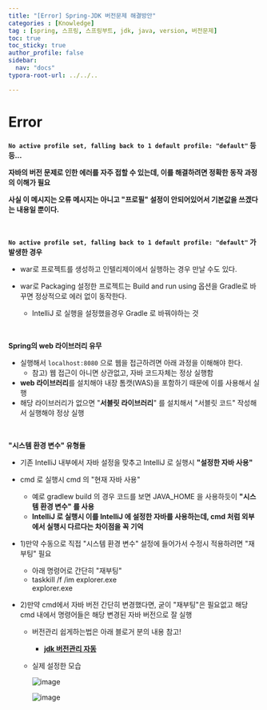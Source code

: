 ```yaml
---
title: "[Error] Spring-JDK 버전문제 해결방안"
categories : [Knowledge]
tag : [spring, 스프링, 스프링부트, jdk, java, version, 버전문제]
toc: true
toc_sticky: true
author_profile: false
sidebar:
  nav: "docs"
typora-root-url: ../../..

---
```




# Error

**`No active profile set, falling back to 1 default profile: "default"` 등등...**

**자바의 버전 문제로 인한 에러를 자주 접할 수 있는데, 이를 해결하려면 정확한 동작 과정의 이해가 필요**

**사실 이 메시지는 오류 메시지는 아니고 "프로필" 설정이 안되어있어서 기본값을 쓰겠다는 내용일 뿐이다.**

<br>

**`No active profile set, falling back to 1 default profile: "default"` 가 발생한 경우**

* war로 프로젝트를 생성하고 인텔리제이에서 실행하는 경우 만날 수도 있다.

* war로 Packaging 설정한 프로젝트는 Build and run using 옵션을 Gradle로 바꾸면 정상적으로 에러 없이 동작한다.
  * IntelliJ 로 실행을 설정했을경우 Gradle 로 바꿔야하는 것

<br>

**Spring의 web 라이브러리 유무**

* 실행해서 `localhost:8080` 으로 웹을 접근하려면 아래 과정을 이해해야 한다. 
  * 참고) 웹 접근이 아니면 상관없고, 자바 코드자체는 정상 실행함
* **web 라이브러리**를 설치해야 내장 톰캣(WAS)을 포함하기 때문에 이를 사용해서 실행
* 해당 라이브러리가 없으면 "**서블릿 라이브러리**" 를 설치해서 "서블릿 코드" 작성해서 실행해야 정상 실행

<br>

**"시스템 환경 변수" 유형들**

* 기존 IntelliJ 내부에서 자바 설정을 맞추고 IntelliJ 로 실행시 **"설정한 자바 사용"**

* cmd 로 실행시 cmd 의 "현재 자바 사용"

  * 예로 gradlew build 의 경우 코드를 보면 JAVA_HOME 을 사용하듯이 **"시스템 환경 변수" 를 사용**
  * **IntelliJ 로 실행시 이를 IntelliJ 에 설정한 자바를 사용하는데, cmd 처럼 외부에서 실행시 다르다는 차이점을 꼭 기억**

* 1)만약 수동으로 직접 "시스템 환경 변수" 설정에 들어가서 수정시 적용하려면 "재부팅" 필요

  * 아래 명령어로 간단히 "재부팅"
  * taskkill /f /im explorer.exe  
    explorer.exe

* 2)만약 cmd에서 자바 버전 간단히 변경했다면, 굳이 "재부팅"은 필요없고 해당 cmd 내에서 명령어들은 해당 변경된 자바 버전으로 잘 실행

  * 버전관리 쉽게하는법은 아래 블로거 분의 내용 참고!

    * **[jdk 버전관리 자동](https://computer-science-student.tistory.com/467)**

  * 실제 설정한 모습

    ![image](https://github.com/BH946/spring-second-roadmap/assets/80165014/fb05b24e-1bb2-4444-830c-0dce5b282f48) 

    ![image](https://github.com/BH946/spring-second-roadmap/assets/80165014/9aca1993-b6a2-44ab-b1fd-4cbdb889e5e3) 
